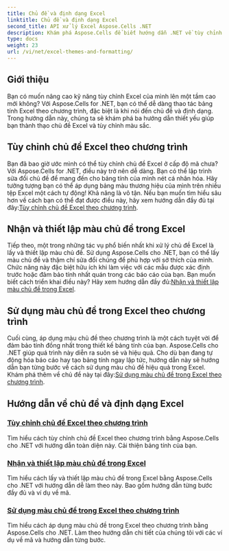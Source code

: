 ```yaml
---
title: Chủ đề và định dạng Excel
linktitle: Chủ đề và định dạng Excel
second_title: API xử lý Excel Aspose.Cells .NET
description: Khám phá Aspose.Cells để biết hướng dẫn .NET về tùy chỉnh chủ đề Excel, thiết lập màu chủ đề và sử dụng màu chủ đề theo chương trình. Nâng cao kỹ năng Excel của bạn.
type: docs
weight: 23
url: /vi/net/excel-themes-and-formatting/
---
```

## Giới thiệu

Bạn có muốn nâng cao kỹ năng tùy chỉnh Excel của mình lên một tầm cao mới không? Với Aspose.Cells for .NET, bạn có thể dễ dàng thao tác bảng tính Excel theo chương trình, đặc biệt là khi nói đến chủ đề và định dạng. Trong hướng dẫn này, chúng ta sẽ khám phá ba hướng dẫn thiết yếu giúp bạn thành thạo chủ đề Excel và tùy chỉnh màu sắc.

## Tùy chỉnh chủ đề Excel theo chương trình

 Bạn đã bao giờ ước mình có thể tùy chỉnh chủ đề Excel ở cấp độ mã chưa? Với Aspose.Cells for .NET, điều này trở nên dễ dàng. Bạn có thể lập trình sửa đổi chủ đề để mang đến cho bảng tính của mình nét cá nhân hóa. Hãy tưởng tượng bạn có thể áp dụng bảng màu thương hiệu của mình trên nhiều tệp Excel một cách tự động! Khả năng là vô tận. Nếu bạn muốn tìm hiểu sâu hơn về cách bạn có thể đạt được điều này, hãy xem hướng dẫn đầy đủ tại đây:[Tùy chỉnh chủ đề Excel theo chương trình](./customizing-excel-themes/).

## Nhận và thiết lập màu chủ đề trong Excel

Tiếp theo, một trong những tác vụ phổ biến nhất khi xử lý chủ đề Excel là lấy và thiết lập màu chủ đề. Sử dụng Aspose.Cells cho .NET, bạn có thể lấy màu chủ đề và thậm chí sửa đổi chúng để phù hợp với sở thích của mình. Chức năng này đặc biệt hữu ích khi làm việc với các mẫu được xác định trước hoặc đảm bảo tính nhất quán trong các báo cáo của bạn. Bạn muốn biết cách triển khai điều này? Hãy xem hướng dẫn đầy đủ:[Nhận và thiết lập màu chủ đề trong Excel](./getting-and-setting-theme-colors/).

## Sử dụng màu chủ đề trong Excel theo chương trình

 Cuối cùng, áp dụng màu chủ đề theo chương trình là một cách tuyệt vời để đảm bảo tính đồng nhất trong thiết kế bảng tính của bạn. Aspose.Cells cho .NET giúp quá trình này diễn ra suôn sẻ và hiệu quả. Cho dù bạn đang tự động hóa báo cáo hay tạo bảng tính ngay lập tức, hướng dẫn này sẽ hướng dẫn bạn từng bước về cách sử dụng màu chủ đề hiệu quả trong Excel. Khám phá thêm về chủ đề này tại đây:[Sử dụng màu chủ đề trong Excel theo chương trình](./utilizing-theme-colors/).

## Hướng dẫn về chủ đề và định dạng Excel
### [Tùy chỉnh chủ đề Excel theo chương trình](./customizing-excel-themes/)
Tìm hiểu cách tùy chỉnh chủ đề Excel theo chương trình bằng Aspose.Cells cho .NET với hướng dẫn toàn diện này. Cải thiện bảng tính của bạn.
### [Nhận và thiết lập màu chủ đề trong Excel](./getting-and-setting-theme-colors/)
Tìm hiểu cách lấy và thiết lập màu chủ đề trong Excel bằng Aspose.Cells cho .NET với hướng dẫn dễ làm theo này. Bao gồm hướng dẫn từng bước đầy đủ và ví dụ về mã.
### [Sử dụng màu chủ đề trong Excel theo chương trình](./utilizing-theme-colors/)
Tìm hiểu cách áp dụng màu chủ đề trong Excel theo chương trình bằng Aspose.Cells cho .NET. Làm theo hướng dẫn chi tiết của chúng tôi với các ví dụ về mã và hướng dẫn từng bước.